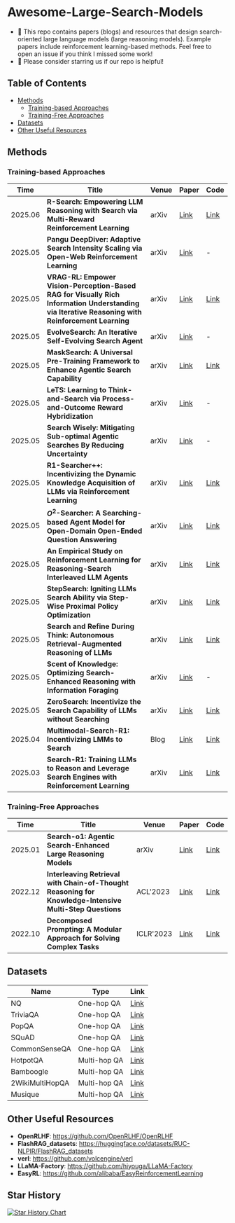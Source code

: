# Awesome-Large-Search-Models

- 📖 This repo contains papers (blogs) and resources that design search-oriented large language models (large reasoning models). Example papers include reinforcement learning-based methods. Feel free to open an issue if you think I missed some work!  
- 🌟 Please consider starring us if our repo is helpful!

## Table of Contents

- [Methods](#methods)
  - [Training-based Approaches](#training-based-approaches)
  - [Training-Free Approaches](#training-free-approaches)
- [Datasets](#datasets)
- [Other Useful Resources](#other-useful-resources)
## Methods
### Training-based Approaches
| Time    | Title                                                                                               | Venue | Paper                                                                                                        | Code                                                       |
|---------|-----------------------------------------------------------------------------------------------------|-------|--------------------------------------------------------------------------------------------------------------|------------------------------------------------------------|
| 2025.06 | **R-Search: Empowering LLM Reasoning with Search via Multi-Reward Reinforcement Learning**         | arXiv | [Link](https://arxiv.org/abs/2506.04185)                                                                     | [Link](https://github.com/QingFei1/R-Search)               |
| 2025.05 | **Pangu DeepDiver: Adaptive Search Intensity Scaling via Open-Web Reinforcement Learning**         | arXiv | [Link](https://arxiv.org/abs/2505.24332)                                                                     | -|
| 2025.05 | **VRAG-RL: Empower Vision-Perception-Based RAG for Visually Rich Information Understanding via Iterative Reasoning with Reinforcement Learning**         | arXiv | [Link](https://arxiv.org/abs/2505.22019)   |        [Link](https://github.com/Alibaba-NLP/VRAG)|
| 2025.05 | **EvolveSearch: An Iterative Self-Evolving Search Agent**         | arXiv | [Link](https://arxiv.org/abs/2505.22501)                                                                     | -|
| 2025.05 | **MaskSearch: A Universal Pre-Training Framework to Enhance Agentic Search Capability**         | arXiv | [Link](https://arxiv.org/abs/2505.20285)                                                                     | [Link](https://github.com/Alibaba-NLP/MaskSearch)     |
| 2025.05 | **LeTS: Learning to Think-and-Search via Process-and-Outcome Reward Hybridization**         | arXiv | [Link](https://arxiv.org/abs/2505.17447)                                                                     | -|
| 2025.05 | **Search Wisely: Mitigating Sub-optimal Agentic Searches By Reducing Uncertainty**         | arXiv | [Link](https://arxiv.org/abs/2505.17281)                                                                     | -|
| 2025.05 | **R1-Searcher++: Incentivizing the Dynamic Knowledge Acquisition of LLMs via Reinforcement Learning**         | arXiv | [Link](https://arxiv.org/abs/2505.17005)                                                                     | [Link](https://github.com/RUCAIBox/R1-Searcher-plus)|
| 2025.05 | **$O^2$-Searcher: A Searching-based Agent Model for Open-Domain Open-Ended Question Answering**         | arXiv | [Link](https://arxiv.org/abs/2505.16582)                                                                     | [Link](https://github.com/KnowledgeXLab/O2-Searcher) | 
| 2025.05 | **An Empirical Study on Reinforcement Learning for Reasoning-Search Interleaved LLM Agents**         | arXiv | [Link](https://arxiv.org/abs/2505.15117)                                                                     | [Link](https://github.com/PeterGriffinJin/Search-R1)   
| 2025.05 | **StepSearch: Igniting LLMs Search Ability via Step-Wise Proximal Policy Optimization**         | arXiv | [Link](https://arxiv.org/abs/2505.15107)                                                                     | [Link](https://github.com/Zillwang/StepSearch)   
| 2025.05 | **Search and Refine During Think: Autonomous Retrieval-Augmented Reasoning of LLMs**         | arXiv | [Link](https://arxiv.org/abs/2505.11277)                                                                     | [Link](https://github.com/syr-cn/AutoRefine) | 
| 2025.05 | **Scent of Knowledge: Optimizing Search-Enhanced Reasoning with Information Foraging**         | arXiv | [Link](https://arxiv.org/abs/2505.09316)                                                                     | - | 
| 2025.05 | **ZeroSearch: Incentivize the Search Capability of LLMs without Searching**         | arXiv | [Link](https://arxiv.org/abs/2505.04588)                                                                     | [Link](https://github.com/Alibaba-NLP/ZeroSearch)  
| 2025.04 | **Multimodal-Search-R1: Incentivizing LMMs to Search**                                                                            | Blog  | [Link](https://kimingng.notion.site/MMSearch-R1-Incentivizing-LMMs-to-Search-1bcce992031880b2bc64fde13ef83e2a) | [Link](https://github.com/EvolvingLMMs-Lab/multimodal-search-r1) |
| 2025.03 | **Search-R1: Training LLMs to Reason and Leverage Search Engines with Reinforcement Learning**     | arXiv | [Link](https://arxiv.org/abs/2503.09516)                                                                     | [Link](https://github.com/PeterGriffinJin/Search-R1)       |


### Training-Free Approaches
| Time    | Title                                                                                               | Venue | Paper                                                                                                        | Code                                                       |
|---------|-----------------------------------------------------------------------------------------------------|-------|--------------------------------------------------------------------------------------------------------------|------------------------------------------------------------|
| 2025.01 | **Search-o1: Agentic Search-Enhanced Large Reasoning Models**      | arXiv | [Link](https://arxiv.org/abs/2501.05366)                  | [Link](https://github.com/sunnynexus/Search-o1)    |
| 2022.12 | **Interleaving Retrieval with Chain-of-Thought Reasoning for Knowledge-Intensive Multi-Step Questions**      | ACL'2023 | [Link](https://arxiv.org/abs/2212.10509)                  | [Link](https://github.com/stonybrooknlp/ircot)    |
| 2022.10 | **Decomposed Prompting: A Modular Approach for Solving Complex Tasks**      | ICLR'2023 | [Link](https://openreview.net/forum?id=_nGgzQjzaRy)                  | [Link](https://github.com/allenai/DecomP)    |

## Datasets

| Name    | Type                                                                                               | Link          |
|---------|-----------------------------------------------------------------------------------------------------|-------|
| NQ | One-hop QA      | [Link](https://github.com/google-research-datasets/natural-questions) | 
| TriviaQA | One-hop QA      | [Link](https://nlp.cs.washington.edu/triviaqa/) | 
| PopQA | One-hop QA      | [Link](https://huggingface.co/datasets/akariasai/PopQA) | 
| SQuAD | One-hop QA      | [Link](https://rajpurkar.github.io/SQuAD-explorer/) | 
| CommonSenseQA | One-hop QA      | [Link](https://huggingface.co/datasets/tau/commonsense_qa) | 
| HotpotQA | Multi-hop QA      | [Link](https://hotpotqa.github.io/) | 
| Bamboogle | Multi-hop QA      | [Link](https://huggingface.co/datasets/chiayewken/bamboogle) | 
| 2WikiMultiHopQA | Multi-hop QA      | [Link](https://github.com/Alab-NII/2wikimultihop) | 
| Musique | Multi-hop QA      | [Link](https://github.com/StonyBrookNLP/musique) | 

## Other Useful Resources
- **OpenRLHF**: https://github.com/OpenRLHF/OpenRLHF
- **FlashRAG_datasets**: https://huggingface.co/datasets/RUC-NLPIR/FlashRAG_datasets
- **verl**: https://github.com/volcengine/verl
- **LLaMA-Factory**: https://github.com/hiyouga/LLaMA-Factory
- **EasyRL**: https://github.com/alibaba/EasyReinforcementLearning

## Star History

[![Star History Chart](https://api.star-history.com/svg?repos=Wu-Zongyu/Awesome-Large-Search-Models&type=Date)](https://www.star-history.com/#Wu-Zongyu/Awesome-Large-Search-Models&Date)

